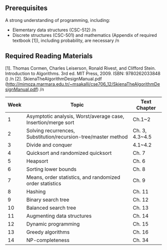 ## Prerequisites 
A strong understanding of programming, including:
- Elementary data structures (CSC-512) /n
- Discrete structures (CSC-501) and mathematics (Appendix of required textbook [1]), including probability, are necessary /n

## Required Reading Materials
[1]. Thomas Cormen, Charles Leiserson, Ronald Rivest, and Clifford Stein. Introduction to Algorithms. 3rd ed. MIT Press, 2009. ISBN: 9780262033848 () /n
[2]. SkienaTheAlgorithmDesignManual.pdf (http://mimoza.marmara.edu.tr/~msakalli/cse706_12/SkienaTheAlgorithmDesignManual.pdf) /n

|Week| Topic | Text Chapter|
|------|-------|--------|
|1|	Asymptotic analysis, Worst/average case, Insertion/merge sort	|Ch.1~2|
|2|Solving recurrences, Substitution/recursion-tree/master method|Ch. 3, 4.3~4.5|
|3|Divide and conquer|4.1~4.2|
|4|Quicksort and randomized quicksort	|Ch. 7|
|5|Heapsort|Ch. 6|
|6|Sorting lower bounds|Ch. 8|
|7|Means, order statistics, and randomized order statistics|Ch. 9|
|8|Hashing|Ch. 11|
|9|Binary search tree |Ch. 12|
|10|Balanced search tree	|Ch. 13|
|11|Augmenting data structures	|Ch. 14|
|12|Dynamic programming	|Ch. 15|
|13|Greedy algorithms	|Ch. 16|
|14|NP-completeness	|Ch. 34|


